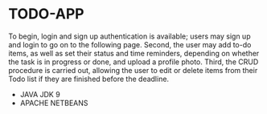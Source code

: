 # TODO-APP
To begin, login and sign up authentication is available; users may sign up and login to go on to the following page.
Second, the user may add to-do items, as well as set their status and time reminders, depending on whether the task is in progress or done, and upload a profile photo.
Third, the CRUD procedure is carried out, allowing the user to edit or delete items from their Todo list if they are finished before the deadline.

* JAVA JDK 9
* APACHE NETBEANS
